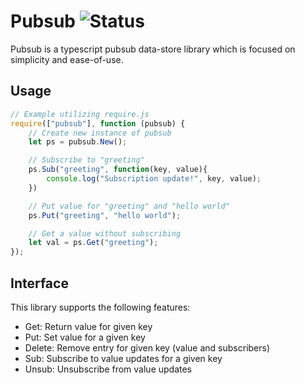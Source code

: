 # Pubsub ![Status](https://img.shields.io/badge/status-beta-yellow.svg)
Pubsub is a typescript pubsub data-store library which is focused on simplicity and ease-of-use.

## Usage
```js
// Example utilizing require.js
require(["pubsub"], function (pubsub) {
	// Create new instance of pubsub
	let ps = pubsub.New();

	// Subscribe to "greeting"
	ps.Sub("greeting", function(key, value){
		console.log("Subscription update!", key, value);
	})

	// Put value for "greeting" and "hello world"
	ps.Put("greeting", "hello world");

	// Get a value without subscribing
	let val = ps.Get("greeting");
});
```

## Interface
This library supports the following features:

- Get: Return value for given key
- Put: Set value for a given key
- Delete: Remove entry for given key (value and subscribers)
- Sub: Subscribe to value updates for a given key
- Unsub: Unsubscribe from value updates